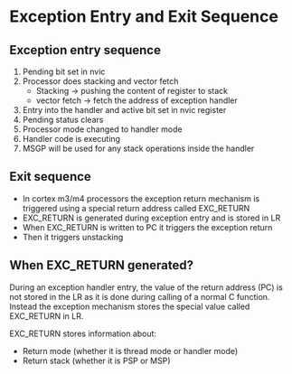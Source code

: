 
# Exception Entry and Exit Sequence

## Exception entry sequence

1. Pending bit set in nvic
1. Processor does stacking and vector fetch
    * Stacking -> pushing the content of register to stack
    * vector fetch -> fetch the address of exception handler
1. Entry into the handler and active bit set in nvic register
1. Pending status clears
1. Processor mode changed to handler mode
1. Handler code is executing
1. MSGP will be used for any stack operations inside the handler

## Exit sequence

* In cortex m3/m4 processors the exception return mechanism is triggered using a special return address called EXC_RETURN
* EXC_RETURN is generated during exception entry and is stored in LR
* When EXC_RETURN is written to PC it triggers the exception return
* Then it triggers unstacking

## When EXC_RETURN generated?

During an exception handler entry, the value of the return address (PC) is not stored in the LR as it is done during calling of a normal C function.
Instead the exception mechanism stores the special value called EXC_RETURN in LR.

EXC_RETURN stores information about:
* Return mode (whether it is thread mode or handler mode)
* Return stack (whether it is PSP or MSP)